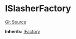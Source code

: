 # ISlasherFactory
[Git Source](https://github.com/symbioticfi/core/blob/72d444d21da2b07516bb08def1e4b57d35cf27c3/src/interfaces/ISlasherFactory.sol)

**Inherits:**
[IFactory](/Users/andreikorokhov/symbiotic/core/docs/autogen/src/src/interfaces/common/IFactory.sol/interface.IFactory.md)


